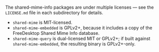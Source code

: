 The shared-mime-info packages are under multiple licenses — see the `LICENSE.md`
file in each subdirectory for details.

- `shared-mime` is MIT-licensed.
- `shared-mime-embedded` is GPLv2+, because it includes a copy of the
  FreeDesktop Shared Mime Info database.
- `shared-mime-query` is dual-licensed MIT or GPLv2+; if built against
  `shared-mime-embedded`, the resulting binary is GPLv2+-only.
